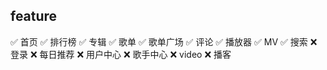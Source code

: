 ## feature

✅ 首页
✅ 排行榜
✅ 专辑
✅ 歌单
✅ 歌单广场
✅ 评论
✅ 播放器
✅ MV
✅ 搜索
❌ 登录
❌ 每日推荐
❌ 用户中心
❌ 歌手中心
❌ video
❌ 播客

